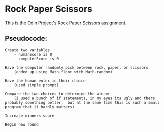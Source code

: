 # Rock Paper Scissors

This is the Odin Project's Rock Paper Scissors assignment.

## Pseudocode:

    Create two variables
        - humanScore is 0
        - computerScore is 0

    Have the computer randomly pick between rock, paper, or scissors
        (ended up using Math.floor with Math.random)

    Have the human enter in their choice
        (used simple prompt)

    Compare the two choices to determine the winner
        (i used a bunch of if statements, in my eyes its ugly and thers probably something better,  but at the same time this is such a small program that it hardly matters)

    Increase winners score

    Begin new round